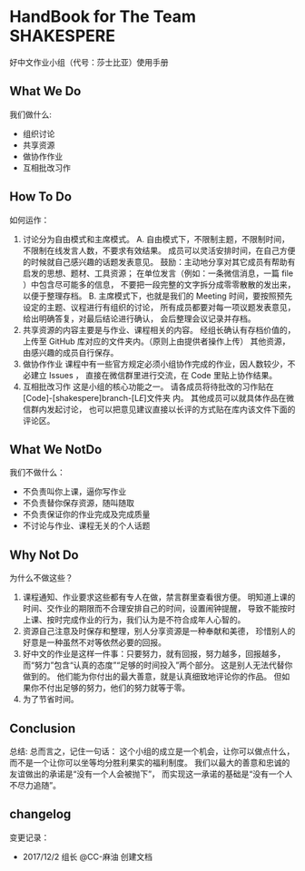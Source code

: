 # HandBook for The Team SHAKESPERE
好中文作业小组（代号：莎士比亚）使用手册
## What We Do
我们做什么:
+ 组织讨论
+ 共享资源
+ 做协作作业
+ 互相批改习作
## How To Do
如何运作：
1. 讨论分为自由模式和主席模式。
A. 自由模式下，不限制主题，不限制时间，不限制在线发言人数，不要求有效结果。
成员可以灵活安排时间，在自己方便的时候就自己感兴趣的话题发表意见。
鼓励：主动地分享对其它成员有帮助有启发的思想、题材、工具资源；
在单位发言（例如：一条微信消息，一篇 file ）中包含尽可能多的信息，
不要把一段完整的文字拆分成零零散散的发出来，以便于整理存档。
B. 主席模式下，也就是我们的 Meeting 时间，要按照预先设定的主题、议程进行有组织的讨论，
所有成员都要对每一项议题发表意见，给出明确答复，对最后结论进行确认，
会后整理会议记录并存档。
2. 共享资源的内容主要是与作业、课程相关的内容。
经组长确认有存档价值的，上传至 GitHub 库对应的文件夹内。（原则上由提供者操作上传）
其他资源，由感兴趣的成员自行保存。
3. 做协作作业
课程中有一些官方规定必须小组协作完成的作业，因人数较少，不必建立 Issues ，
直接在微信群里进行交流，在 Code 里贴上协作结果。
4. 互相批改习作
这是小组的核心功能之一。
请各成员将待批改的习作贴在[Code]-[shakespere]branch-[L*E*]文件夹 内。
其他成员可以就具体作品在微信群内发起讨论，
也可以把意见建议直接以长评的方式贴在库内该文件下面的评论区。
## What We NotDo
我们不做什么：
+ 不负责叫你上课，逼你写作业
+ 不负责替你保存资源，随叫随取
+ 不负责保证你的作业完成及完成质量
+ 不讨论与作业、课程无关的个人话题
## Why Not Do
为什么不做这些？
1. 课程通知、作业要求这些都有专人在做，禁言群里查看很方便。
明知道上课的时间、交作业的期限而不合理安排自己的时间，设置闹钟提醒，
导致不能按时上课、按时完成作业的行为，我们认为是不符合成年人心智的。
2. 资源自己注意及时保存和整理，别人分享资源是一种奉献和美德，
珍惜别人的好意是一种虽然不对等依然必要的回报。
3. 好中文的作业是这样一件事：只要努力，就有回报，努力越多，回报越多，
而“努力”包含“认真的态度”“足够的时间投入”两个部分。
这是别人无法代替你做到的。
他们能为你付出的最大善意，就是认真细致地评论你的作品。
但如果你不付出足够的努力，他们的努力就等于零。
4. 为了节省时间。
## Conclusion
总结:
总而言之，记住一句话：
这个小组的成立是一个机会，让你可以做点什么，
而不是一个让你可以坐等均分胜利果实的福利制度。
我们以最大的善意和忠诚的友谊做出的承诺是“没有一个人会被抛下”，
而实现这一承诺的基础是“没有一个人不尽力追随”。
## changelog
变更记录：
- 2017/12/2 组长 @CC-麻油 创建文档
